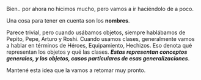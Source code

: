Bien.. por ahora no hicimos mucho, pero vamos a ir haciéndolo de a poco.

Una cosa para tener en cuenta son los **nombres**. 

Parece trivial, pero cuando usábamos objetos, siempre hablábamos de Pepito, Pepe, Arturo y Roshi. Cuando usamos clases, generalmente vamos a hablar en términos de Héroes, Equipamiento, Hechizos. Eso denota qué representan los objetos y qué las clases. ***Estas representan conceptos generales, y los objetos, casos particulares de esas generalizaciones***.

Mantené esta idea que la vamos a retomar muy pronto.